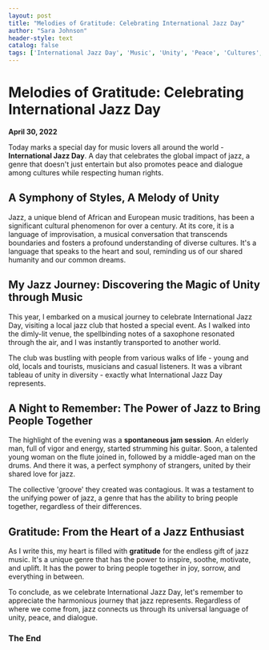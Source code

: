 ```yaml
---
layout: post
title: "Melodies of Gratitude: Celebrating International Jazz Day"
author: "Sara Johnson"
header-style: text
catalog: false
tags: ['International Jazz Day', 'Music', 'Unity', 'Peace', 'Cultures', 'Dialogue', 'Human Rights', 'Gratitude']
---
```


# Melodies of Gratitude: Celebrating International Jazz Day  

**April 30, 2022**  

Today marks a special day for music lovers all around the world - **International Jazz Day**. A day that celebrates the global impact of jazz, a genre that doesn't just entertain but also promotes peace and dialogue among cultures while respecting human rights.  

## A Symphony of Styles, A Melody of Unity  

Jazz, a unique blend of African and European music traditions, has been a significant cultural phenomenon for over a century. At its core, it is a language of improvisation, a musical conversation that transcends boundaries and fosters a profound understanding of diverse cultures. It's a language that speaks to the heart and soul, reminding us of our shared humanity and our common dreams.  

## My Jazz Journey: Discovering the Magic of Unity through Music  

This year, I embarked on a musical journey to celebrate International Jazz Day, visiting a local jazz club that hosted a special event. As I walked into the dimly-lit venue, the spellbinding notes of a saxophone resonated through the air, and I was instantly transported to another world.  

The club was bustling with people from various walks of life - young and old, locals and tourists, musicians and casual listeners. It was a vibrant tableau of unity in diversity - exactly what International Jazz Day represents.  

## A Night to Remember: The Power of Jazz to Bring People Together  

The highlight of the evening was a **spontaneous jam session**. An elderly man, full of vigor and energy, started strumming his guitar. Soon, a talented young woman on the flute joined in, followed by a middle-aged man on the drums. And there it was, a perfect symphony of strangers, united by their shared love for jazz.  

The collective 'groove' they created was contagious. It was a testament to the unifying power of jazz, a genre that has the ability to bring people together, regardless of their differences.  

## Gratitude: From the Heart of a Jazz Enthusiast  

As I write this, my heart is filled with **gratitude** for the endless gift of jazz music. It's a unique genre that has the power to inspire, soothe, motivate, and uplift. It has the power to bring people together in joy, sorrow, and everything in between.  

To conclude, as we celebrate International Jazz Day, let's remember to appreciate the harmonious journey that jazz represents. Regardless of where we come from, jazz connects us through its universal language of unity, peace, and dialogue.  

### **The End**  
